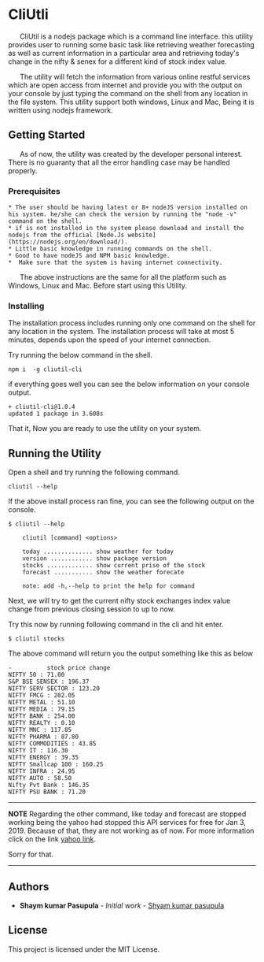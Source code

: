 # CliUtli

&nbsp;&nbsp;&nbsp;&nbsp;&nbsp;&nbsp;CliUtil is a nodejs package which is a command line interface. this utility provides user to running some basic task like retrieving weather forecasting as well as current information in a particular area and retrieving today's change in the nifty & senex for a different kind of stock index value.

&nbsp;&nbsp;&nbsp;&nbsp;&nbsp;&nbsp;The utility will fetch the information from various online restful services which are open access from internet and provide you with the output on your console by just typing the command on the shell from any location in the file system. This utility support both windows, Linux and Mac, Being it is written using nodejs framework.     

## Getting Started

&nbsp;&nbsp;&nbsp;&nbsp;&nbsp;&nbsp;As of now, the utility was created by the developer personal interest. There is no guaranty that all the error handling case may be handled properly. 

### Prerequisites

```
* The user should be having latest or 8+ nodeJS version installed on his system. he/she can check the version by running the "node -v" command on the shell.
* if is not installed in the system please download and install the nodejs from the official [Node.Js website](https://nodejs.org/en/download/).
* Little basic knowledge in running commands on the shell. 
* Good to have nodeJS and NPM basic knowledge.
*  Make sure that the system is having internet connectivity.  
```
&nbsp;&nbsp;&nbsp;&nbsp;&nbsp;&nbsp;The above instructions are the same for all the platform such as Windows, Linux and Mac. Before start using this Utility.


### Installing

The installation process includes running only one command on the shell for any location in the system. The installation process will take at most 5 minutes, depends upon the speed of your internet connection.

Try running the below command in the shell.

```
npm i  -g cliutil-cli
```
if everything goes well you can see the below information on your console output.

```
+ cliutil-cli@1.0.4
updated 1 package in 3.608s
```

That it, Now you are ready to use the utility on your system.

## Running the Utility 

Open a shell and try running the following command. 
```
cliutil --help
```
If the above install process ran fine, you can see the following output on the console. 

```
$ cliutil --help

    cliutil [command] <options>

    today .............. show weather for today
    version ............ show package version
    stocks ............. show current prise of the stock
    forecast ........... show the weather forecate

    note: add -h,--help to print the help for command

```
Next, we will try to get the current nifty stock exchanges index value change from previous closing session to up to now.

Try this now by running following command in the cli and hit enter. 

```
$ cliutil stocks
```
The above command will return you the output something like this as below

```
-          stock price change
NIFTY 50 : 71.00
S&P BSE SENSEX : 196.37
NIFTY SERV SECTOR : 123.20
NIFTY FMCG : 202.05
NIFTY METAL : 51.10
NIFTY MEDIA : 79.15
NIFTY BANK : 254.00
NIFTY REALTY : 0.10
NIFTY MNC : 117.85
NIFTY PHARMA : 87.80
NIFTY COMMODITIES : 43.85
NIFTY IT : 116.30
NIFTY ENERGY : 39.35
NIFTY Smallcap 100 : 160.25
NIFTY INFRA : 24.95
NIFTY AUTO : 58.50
Nifty Pvt Bank : 146.35
NIFTY PSU BANK : 71.20
```


---
**NOTE**
Regarding the other command, like today and forecast are stopped working being the yahoo had stopped this API services for free for Jan 3, 2019. 
Because of that, they are not working as of now. 
For more information click on the link [yahoo link]( https://developer.yahoo.com/weather/?guccounter=1&guce_referrer=aHR0cHM6Ly93d3cuZ29vZ2xlLmNvbS8&guce_referrer_sig=AQAAAJ3P3QkRE6idq9TQgU1bvOFDyqXThwQ5PFaRCYAUoQFjkeoHEm6WRCaBnfeL2KCAORz1EuGec5dFK2Q_WaW-oI7xoR5bNnmRB1mQ4KPB36HsQMlCdij5q4Q7dpw9d7zrNvuDcSxHmbaES_gOpgzSS-VWZptHwNRX805ZRvoRF3a-).

Sorry for that.

---

## Authors

* **Shaym kumar Pasupula** - *Initial work* - [Shyam kumar pasupula](https://github.com/shyamaspari)

## License

This project is licensed under the MIT License. 